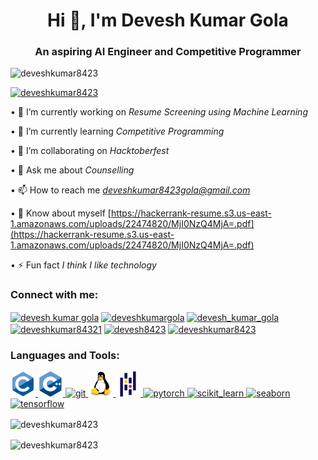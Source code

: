<h1 align="center">Hi 👋, I'm Devesh Kumar Gola</h1>
<h3 align="center">An aspiring AI Engineer and Competitive Programmer</h3>

<p align="left"> <img src="https://komarev.com/ghpvc/?username=deveshkumar8423&label=Profile%20views&color=0e75b6&style=flat" alt="deveshkumar8423" /> </p>

<p align="left"> <a href="https://github.com/ryo-ma/github-profile-trophy"><img src="https://github-profile-trophy.vercel.app/?username=deveshkumar8423" alt="deveshkumar8423" /></a> </p>

•⁠  ⁠🔭 I’m currently working on *Resume Screening using Machine Learning*

•⁠  ⁠🌱 I’m currently learning *Competitive Programming*

•⁠  ⁠👯 I’m collaborating on *Hacktoberfest*

•⁠  ⁠💬 Ask me about *Counselling*

•⁠  ⁠📫 How to reach me *deveshkumar8423gola@gmail.com*

•⁠  ⁠📄 Know about myself [https://hackerrank-resume.s3.us-east-1.amazonaws.com/uploads/22474820/MjI0NzQ4MjA=.pdf](https://hackerrank-resume.s3.us-east-1.amazonaws.com/uploads/22474820/MjI0NzQ4MjA=.pdf)

•⁠  ⁠⚡ Fun fact *I think I like technology*

<h3 align="left">Connect with me:</h3>
<p align="left">
<a href="https://linkedin.com/in/devesh kumar gola" target="blank"><img align="center" src="https://raw.githubusercontent.com/rahuldkjain/github-profile-readme-generator/master/src/images/icons/Social/linked-in-alt.svg" alt="devesh kumar gola" height="30" width="40" /></a>
<a href="https://kaggle.com/deveshkumargola" target="blank"><img align="center" src="https://raw.githubusercontent.com/rahuldkjain/github-profile-readme-generator/master/src/images/icons/Social/kaggle.svg" alt="deveshkumargola" height="30" width="40" /></a>
<a href="https://instagram.com/devesh_kumar_gola" target="blank"><img align="center" src="https://raw.githubusercontent.com/rahuldkjain/github-profile-readme-generator/master/src/images/icons/Social/instagram.svg" alt="devesh_kumar_gola" height="30" width="40" /></a>
<a href="https://www.hackerrank.com/deveshkumar84321" target="blank"><img align="center" src="https://raw.githubusercontent.com/rahuldkjain/github-profile-readme-generator/master/src/images/icons/Social/hackerrank.svg" alt="deveshkumar84321" height="30" width="40" /></a>
<a href="https://codeforces.com/profile/devesh8423" target="blank"><img align="center" src="https://raw.githubusercontent.com/rahuldkjain/github-profile-readme-generator/master/src/images/icons/Social/codeforces.svg" alt="devesh8423" height="30" width="40" /></a>
<a href="https://www.leetcode.com/deveshkumar8423" target="blank"><img align="center" src="https://raw.githubusercontent.com/rahuldkjain/github-profile-readme-generator/master/src/images/icons/Social/leet-code.svg" alt="deveshkumar8423" height="30" width="40" /></a>
</p>

<h3 align="left">Languages and Tools:</h3>
<p align="left"> <a href="https://www.cprogramming.com/" target="_blank" rel="noreferrer"> <img src="https://raw.githubusercontent.com/devicons/devicon/master/icons/c/c-original.svg" alt="c" width="40" height="40"/> </a> <a href="https://www.w3schools.com/cpp/" target="_blank" rel="noreferrer"> <img src="https://raw.githubusercontent.com/devicons/devicon/master/icons/cplusplus/cplusplus-original.svg" alt="cplusplus" width="40" height="40"/> </a> <a href="https://git-scm.com/" target="_blank" rel="noreferrer"> <img src="https://www.vectorlogo.zone/logos/git-scm/git-scm-icon.svg" alt="git" width="40" height="40"/> </a> <a href="https://www.linux.org/" target="_blank" rel="noreferrer"> <img src="https://raw.githubusercontent.com/devicons/devicon/master/icons/linux/linux-original.svg" alt="linux" width="40" height="40"/> </a> <a href="https://pandas.pydata.org/" target="_blank" rel="noreferrer"> <img src="https://raw.githubusercontent.com/devicons/devicon/2ae2a900d2f041da66e950e4d48052658d850630/icons/pandas/pandas-original.svg" alt="pandas" width="40" height="40"/> </a> <a href="https://pytorch.org/" target="_blank" rel="noreferrer"> <img src="https://www.vectorlogo.zone/logos/pytorch/pytorch-icon.svg" alt="pytorch" width="40" height="40"/> </a> <a href="https://scikit-learn.org/" target="_blank" rel="noreferrer"> <img src="https://upload.wikimedia.org/wikipedia/commons/0/05/Scikit_learn_logo_small.svg" alt="scikit_learn" width="40" height="40"/> </a> <a href="https://seaborn.pydata.org/" target="_blank" rel="noreferrer"> <img src="https://seaborn.pydata.org/_images/logo-mark-lightbg.svg" alt="seaborn" width="40" height="40"/> </a> <a href="https://www.tensorflow.org" target="_blank" rel="noreferrer"> <img src="https://www.vectorlogo.zone/logos/tensorflow/tensorflow-icon.svg" alt="tensorflow" width="40" height="40"/> </a> </p>

<p><img align="center" src="https://github-readme-stats.vercel.app/api/top-langs?username=deveshkumar8423&show_icons=true&locale=en&layout=compact" alt="deveshkumar8423" /></p>

<p><img align="center" src="https://github-readme-streak-stats.herokuapp.com/?user=deveshkumar8423&" alt="deveshkumar8423" /></p>
